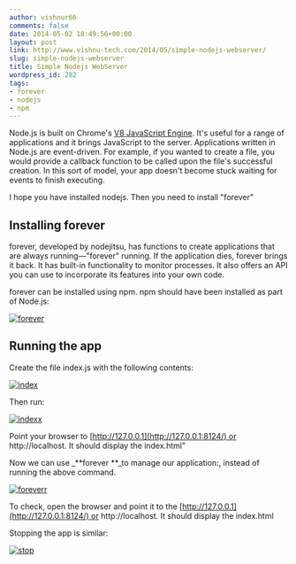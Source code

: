 ```yaml
---
author: vishnur66
comments: false
date: 2014-05-02 18:49:56+00:00
layout: post
link: http://www.vishnu-tech.com/2014/05/simple-nodejs-webserver/
slug: simple-nodejs-webserver
title: Simple Nodejs WebServer
wordpress_id: 282
tags:
- forever
- nodejs
- npm
---
```


Node.js is built on Chrome's [V8 JavaScript Engine](http://code.google.com/p/V8). It's useful for a range of applications and it brings JavaScript to the server. Applications written in Node.js are event-driven. For example, if you wanted to create a file, you would provide a callback function to be called upon the file's successful creation. In this sort of model, your app doesn't become stuck waiting for events to finish executing.

I hope you have installed nodejs. Then you need to install "forever"


## Installing forever




forever, developed by nodejitsu, has functions to create applications that are always running—"forever" running. If the application dies, forever brings it back. It has built-in functionality to monitor processes. It also offers an API you can use to incorporate its features into your own code.




forever can be installed using npm. npm should have been installed as part of Node.js:




[![forever](https://www.vishnu-tech.com/wp-content/uploads/2014/05/forever.png)](https://www.vishnu-tech.com/wp-content/uploads/2014/05/forever.png)





## Running the app


Create the file index.js with the following contents:

[![index](https://www.vishnu-tech.com/wp-content/uploads/2014/05/index.png)](https://www.vishnu-tech.com/wp-content/uploads/2014/05/index.png)

Then run:

[![indexx](https://www.vishnu-tech.com/wp-content/uploads/2014/05/indexx1.png)](https://www.vishnu-tech.com/wp-content/uploads/2014/05/indexx1.png)

Point your browser to [http://127.0.0.1](http://127.0.0.1:8124/) or http://localhost. It should display the index.html" 

Now we can use _**forever **_to manage our application:, instead of running the above command.

[![foreverr](https://www.vishnu-tech.com/wp-content/uploads/2014/05/foreverr1.png)](https://www.vishnu-tech.com/wp-content/uploads/2014/05/foreverr1.png)

To check, open the browser and point it to the [http://127.0.0.1](http://127.0.0.1:8124/) or http://localhost. It should display the index.html


Stopping the app is similar:




[![stop](https://www.vishnu-tech.com/wp-content/uploads/2014/05/stop.png)](https://www.vishnu-tech.com/wp-content/uploads/2014/05/stop.png)





